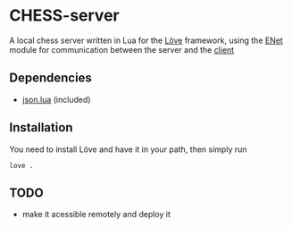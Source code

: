 # CHESS-server

A local chess server written in Lua for the [Löve](https://love2d.org/) framework, using the [ENet](https://leafo.net/lua-enet/) module for communication between the server and the [client]()  

## Dependencies

- [json.lua](https://github.com/rxi/json.lua) (included)

## Installation

You need to install Löve and have it in your path, then simply run
```
love .
```

## TODO

- make it acessible remotely and deploy it
